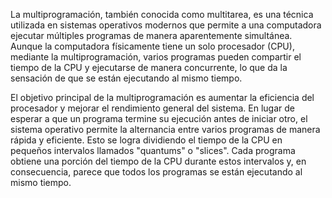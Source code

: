 La multiprogramación, también conocida como multitarea, es una técnica utilizada en sistemas operativos modernos que permite a una computadora ejecutar múltiples programas de manera aparentemente simultánea. Aunque la computadora físicamente tiene un solo procesador (CPU), mediante la multiprogramación, varios programas pueden compartir el tiempo de la CPU y ejecutarse de manera concurrente, lo que da la sensación de que se están ejecutando al mismo tiempo.

El objetivo principal de la multiprogramación es aumentar la eficiencia del procesador y mejorar el rendimiento general del sistema. En lugar de esperar a que un programa termine su ejecución antes de iniciar otro, el sistema operativo permite la alternancia entre varios programas de manera rápida y eficiente. Esto se logra dividiendo el tiempo de la CPU en pequeños intervalos llamados "quantums" o "slices". Cada programa obtiene una porción del tiempo de la CPU durante estos intervalos y, en consecuencia, parece que todos los programas se están ejecutando al mismo tiempo.